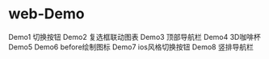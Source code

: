 # web-Demo

Demo1 切换按钮
Demo2 复选框联动图表
Demo3 顶部导航栏
Demo4 3D咖啡杯
Demo5 
Demo6 before绘制图标
Demo7 ios风格切换按钮
Demo8 竖排导航栏